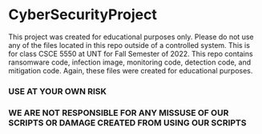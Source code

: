 # CyberSecurityProject

This project was created for educational purposes only.
Please do not use any of the files located in this repo outside of a controlled system.
This is for class CSCE 5550 at UNT for Fall Semester of 2022.
This repo contains ransomware code, infection image, monitoring code, detection code, and mitigation code.
Again, these files were created for educational purposes.

### USE AT YOUR OWN RISK
### WE ARE NOT RESPONSIBLE FOR ANY MISSUSE OF OUR SCRIPTS OR DAMAGE CREATED FROM USING OUR SCRIPTS
